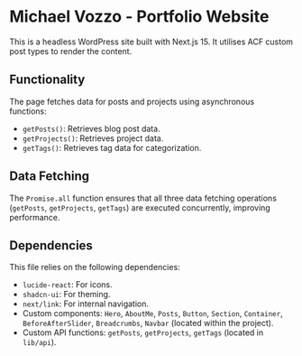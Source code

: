 # Michael Vozzo - Portfolio Website

This is a headless WordPress site built with Next.js 15. It utilises ACF custom post types to render the content.

## Functionality

The page fetches data for posts and projects using asynchronous functions:

* `getPosts()`: Retrieves blog post data.
* `getProjects()`: Retrieves project data.
* `getTags()`: Retrieves tag data for categorization.


## Data Fetching

The `Promise.all` function ensures that all three data fetching operations (`getPosts`, `getProjects`, `getTags`) are executed concurrently, improving performance.


## Dependencies

This file relies on the following dependencies:

* `lucide-react`: For icons.
* `shadcn-ui`: For theming. 
* `next/link`: For internal navigation.
*  Custom components: `Hero`, `AboutMe`, `Posts`, `Button`, `Section`, `Container`, `BeforeAfterSlider`, `Breadcrumbs`, `Navbar` (located within the project).
*  Custom API functions: `getPosts`, `getProjects`, `getTags` (located in `lib/api`).
